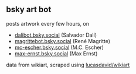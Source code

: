 ## bsky art bot

posts artwork every few hours, on

* [dalibot.bsky.social](https://bsky.app/profile/dalibot.bsky.social) (Salvador Dalí)
* [magrittebot.bsky.social](https://bsky.app/profile/magrittebot.bsky.social) (René Magritte)
* [mc-escher.bsky.social](https://bsky.app/profile/mc-escher.bsky.social) (M.C. Escher)
* [max-ernst.bsky.social](https://bsky.app/profile/max-ernst.bsky.social) (Max Ernst)

data from wikiart, scraped using [lucasdavid/wikiart](https://github.com/lucasdavid/wikiart/)
